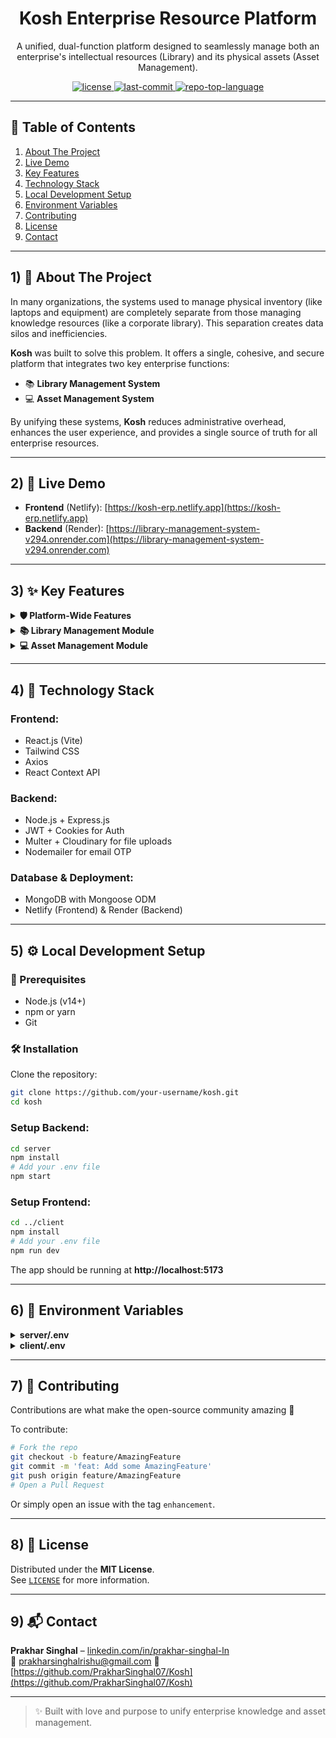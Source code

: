<div align="center">
  <h1>Kosh Enterprise Resource Platform</h1>
  <p>
    A unified, dual-function platform designed to seamlessly manage both an enterprise's intellectual resources (Library) and its physical assets (Asset Management).
  </p>

  <!-- Badges -->
  <p>
    <a href="https://github.com/PrakharSinghal07/Kosh/blob/master/LICENSE">
      <img src="https://img.shields.io/github/license/PrakharSinghal07/Kosh?style=for-the-badge" alt="license" />
    </a>
    <a href="https://github.com/PrakharSinghal07/Kosh/commits/main">
      <img src="https://img.shields.io/github/last-commit/PrakharSinghal07/Kosh?style=for-the-badge&logo=git&logoColor=white" alt="last-commit" />
    </a>
    <a href="https://github.com/PrakharSinghal07/Kosh">
      <img src="https://img.shields.io/github/languages/top/PrakharSinghal07/Kosh?style=for-the-badge" alt="repo-top-language" />
    </a>
  </p>
</div>

---

## 📑 Table of Contents

1. [About The Project](#1-about-the-project)  
2. [Live Demo](#2-live-demo)  
3. [Key Features](#3-key-features)  
4. [Technology Stack](#4-technology-stack)  
5. [Local Development Setup](#5-local-development-setup)  
6. [Environment Variables](#6-environment-variables)  
7. [Contributing](#7-contributing)  
8. [License](#8-license)  
9. [Contact](#9-contact)  

---

## 1) 📘 About The Project

In many organizations, the systems used to manage physical inventory (like laptops and equipment) are completely separate from those managing knowledge resources (like a corporate library). This separation creates data silos and inefficiencies.

**Kosh** was built to solve this problem. It offers a single, cohesive, and secure platform that integrates two key enterprise functions:

- 📚 **Library Management System**  
- 💻 **Asset Management System**

By unifying these systems, **Kosh** reduces administrative overhead, enhances the user experience, and provides a single source of truth for all enterprise resources.

---

## 2) 🚀 Live Demo

- **Frontend** (Netlify): [https://kosh-erp.netlify.app](https://kosh-erp.netlify.app)  
- **Backend** (Render): [https://library-management-system-v294.onrender.com](https://library-management-system-v294.onrender.com)

---

## 3) ✨ Key Features

<details>
  <summary><strong>🛡️ Platform-Wide Features</strong></summary>

- 🔐 JWT-based secure authentication (HTTP-only cookies)
- 👤 Role-Based Access Control (Admin & Employee)
- 🔁 Forgot Password & OTP-based Reset
- 🏠 Unified Dashboard with clean UI
- 📱 Fully responsive design across devices

</details>

<details>
  <summary><strong>📚 Library Management Module</strong></summary>

- 📖 CRUD operations for books (Admin only)
- 🌄 Cloudinary integration for book image uploads
- 👥 Borrowing and member management (Admin)
- 🕵️ Public browsing of catalog
- 📊 Users can view borrowing history and status

</details>

<details>
  <summary><strong>💻 Asset Management Module</strong></summary>

- 🖥️ Full asset inventory CRUD (Admin only)
- 🔁 Assign/Return lifecycle management
- 🧭 Dashboard overview of all asset statuses
- 👔 "My Assets" portal for employees

</details>

---

## 4) 🧰 Technology Stack

### Frontend:
- React.js (Vite)
- Tailwind CSS
- Axios
- React Context API

### Backend:
- Node.js + Express.js
- JWT + Cookies for Auth
- Multer + Cloudinary for file uploads
- Nodemailer for email OTP

### Database & Deployment:
- MongoDB with Mongoose ODM
- Netlify (Frontend) & Render (Backend)

---

## 5) ⚙️ Local Development Setup

### 🧾 Prerequisites
- Node.js (v14+)
- npm or yarn
- Git

### 🛠️ Installation

Clone the repository:

```bash
git clone https://github.com/your-username/kosh.git
cd kosh
```

### Setup Backend:

```bash
cd server
npm install
# Add your .env file
npm start
```

### Setup Frontend:

```bash
cd ../client
npm install
# Add your .env file
npm run dev
```

The app should be running at **http://localhost:5173**

---

## 6) 🔐 Environment Variables

<details>
  <summary><strong>server/.env</strong></summary>

```env
PORT=5000
MONGO_URI=your_mongodb_connection_string
JWT_SECRET=a_very_strong_and_long_random_secret_key
FRONTEND_URL=http://localhost:5173

# Cloudinary
CLOUDINARY_CLIENT_NAME=your_cloudinary_cloud_name
CLOUDINARY_CLIENT_API=your_cloudinary_api_key
CLOUDINARY_CLIENT_SECRET=your_cloudinary_api_secret

# Email Config
EMAIL_HOST=smtp.gmail.com
EMAIL_USER=your_app_email@gmail.com
EMAIL_PASS=your_gmail_app_password
```
</details>

<details>
  <summary><strong>client/.env</strong></summary>

```env
VITE_API_URL=http://localhost:5000
```

</details>

---

## 7) 🤝 Contributing

Contributions are what make the open-source community amazing 💙

To contribute:

```bash
# Fork the repo
git checkout -b feature/AmazingFeature
git commit -m 'feat: Add some AmazingFeature'
git push origin feature/AmazingFeature
# Open a Pull Request
```

Or simply open an issue with the tag `enhancement`.

---

## 8) 📄 License

Distributed under the **MIT License**.  
See [`LICENSE`](https://github.com/PrakharSinghal07/Kosh/blob/master/LICENSE) for more information.

---

## 9) 📬 Contact

**Prakhar Singhal** – [linkedin.com/in/prakhar-singhal-ln](linkedin.com/in/prakhar-singhal-ln)  
📧 prakharsinghalrishu@gmail.com
🔗 [https://github.com/PrakharSinghal07/Kosh](https://github.com/PrakharSinghal07/Kosh)

---

> ✨ Built with love and purpose to unify enterprise knowledge and asset management.